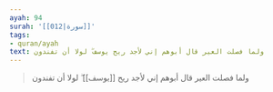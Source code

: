 ```yaml
---
ayah: 94
surah: '[[012|سورة]]'
tags:
- quran/ayah
text: ولما فصلت العير قال أبوهم إني لأجد ريح يوسف ۖ لولا أن تفندون
---
```

> ولما فصلت العير قال أبوهم إني لأجد ريح [[يوسف]] ۖ لولا أن تفندون
